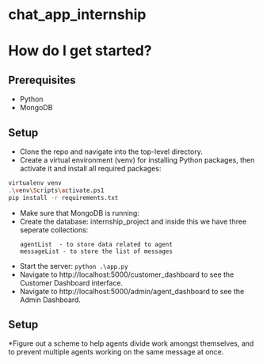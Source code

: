# chat_app_internship

# How do I get started?
## Prerequisites

  * Python 
  * MongoDB
  

## Setup

  * Clone the repo and navigate into the top-level directory.
  * Create a virtual environment (venv) for installing Python packages, then
  activate it and install all required packages:
  ```bash
  virtualenv venv
  .\venv\Scripts\activate.ps1
  pip install -r requirements.txt
  ```
  * Make sure that MongoDB is running: 
  * Create the database:
     internship_project
     and inside this we have three seperate collections:
    ```customerList - to store the list of customers
    agentList  - to store data related to agent
    messageList - to store the list of messages
    ```
  * Start the server: `python .\app.py`
  * Navigate to http://localhost:5000/customer_dashboard to see the Customer Dashboard
  interface.
  * Navigate to http://localhost:5000/admin/agent_dashboard to see the Admin Dashboard.
 
 ## Setup
   *Figure out a scheme to help agents divide work amongst themselves, and to prevent multiple agents working on the same message at once.

